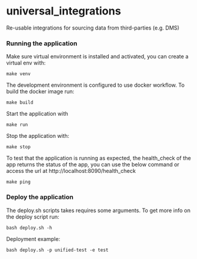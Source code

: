 # universal_integrations
Re-usable integrations for sourcing data from third-parties (e.g. DMS)

### Running the application

Make sure virtual environment is installed and activated, you can create a virtual env with:

```
make venv
```

The development environment is configured to use docker workflow. To build the docker image run:

```
make build
```

Start the application with
```
make run
```

Stop the application with:

```
make stop
```

To test that the application is running as expected, the health_check of the app returns the status of the app, you can use the below command or access the url at http://localhost:8090/health_check

```
make ping
```

### Deploy the application


The deploy.sh scripts takes requires some arguments. To get more info on the deploy script run:


```
bash deploy.sh -h
```

Deployment example:

```
bash deploy.sh -p unified-test -e test
```
